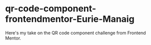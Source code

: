 # qr-code-component-frontendmentor-Eurie-Manaig
Here's my take on the QR code component challenge from Frontend Mentor. 
